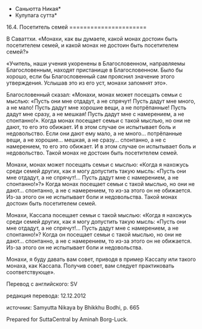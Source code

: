 * Саньютта Никая*
* Кулупага сутта*

16\.4\. Посетитель семей
\=\=\=\=\=\=\=\=\=\=\=\=\=\=\=\=\=\=\=\=\=\=

В Саваттхи\. «Монахи, как вы думаете, какой монах достоин быть посетителем семей, и какой монах не достоин быть посетителем семей?»

«Учитель, наши учения укоренены в Благословенном, направляемы Благословенным, находят пристанище в Благословенном\. Было бы хорошо, если бы Благословенный сам прояснил значение этого утверждения\. Услышав это из его уст, монахи запомнят это»\.

Благословенный сказал: «Монахи, монах может посещать семьи с мыслью: «Пусть они мне отдадут, а не спрячут\! Пусть дадут мне много, а не мало\! Пусть дадут мне хорошие вещи, а не потрёпанные\! Пусть дадут мне сразу, а не мешкая\! Пусть дадут мне с намерением, а не спонтанно\!»\. Когда монах посещает семьи с такой мыслью, но они не дают, то его это обижает\. И в этом случае он испытывает боль и недовольство\. Если они дают ему мало, а не много… потрёпанные вещи, а не хорошие… мешкая, а не сразу… спонтанно, а не с намерением, то его это обижает\. И в этом случае он испытывает боль и недовольство\. Такой монах не достоин быть посетителем семей\.

Монахи, монах может посещать семьи с мыслью: «Когда я нахожусь среди семей других, как я могу допустить такую мысль: «Пусть они мне отдадут, а не спрячут\!… Пусть дадут мне с намерением, а не спонтанно\!»?» Когда монах посещает семьи с такой мыслью, но они не дают… спонтанно, а не с намерением, то из\-за этого он не обижается\. Из\-за этого он не испытывает боли и недовольства\. Такой монах достоин быть посетителем семей\.

Монахи, Кассапа посещает семьи с такой мыслью: «Когда я нахожусь среди семей других, как я могу допустить такую мысль: «Пусть они мне отдадут, а не спрячут\!… Пусть дадут мне с намерением, а не спонтанно\!»? Когда он посещает семьи с такой мыслью, но они не дают… спонтанно, а не с намерением, то из\-за этого он не обижается\. Из\-за этого он не испытывает боли и недовольства\.

Монахи, я буду давать вам совет, приводя в пример Кассапу или такого монаха, как Кассапа\. Получив совет, вам следует практиковать соответствующе»\.

Перевод с английского: SV

редакция перевода: 12\.12\.2012

источник: Samyutta Nikaya by Bhikkhu Bodhi, p\. 665

Prepared for SuttaCentral by Aminah Borg\-Luck\.